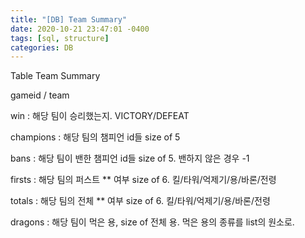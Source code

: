 ```yaml
---
title: "[DB] Team Summary"
date: 2020-10-21 23:47:01 -0400
tags: [sql, structure]
categories: DB
---
```


Table Team Summary

gameid / team

win : 해당 팀이 승리했는지. VICTORY/DEFEAT

champions : 해당 팀의 챔피언 id들 size of 5

bans : 해당 팀이 밴한 챔피언 id들 size of 5. 밴하지 않은 경우 -1

firsts : 해당 팀의 퍼스트 ** 여부 size of 6. 킬/타워/억제기/용/바론/전령

totals : 해당 팀의 전체 ** 여부 size of 6. 킬/타워/억제기/용/바론/전령

dragons : 해당 팀이 먹은 용, size of 전체 용. 먹은 용의 종류를 list의 원소로.
